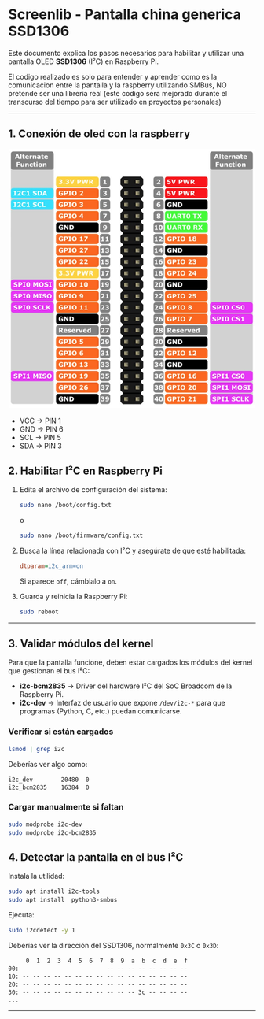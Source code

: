 # Screenlib - Pantalla china generica **SSD1306**


Este documento explica los pasos necesarios para habilitar y utilizar una pantalla OLED **SSD1306** (I²C) en Raspberry Pi.

El codigo realizado es solo para entender y aprender como es la comunicacion entre la pantalla y la raspberry utilizando SMBus, NO pretende ser una libreria real (este codigo sera mejorado durante el transcurso del tiempo para ser utilizado en proyectos personales)

---

## 1. Conexión de oled con la raspberry

<p align="center">
  <img src="assets/raspberry-pinout.jpg" alt="Logo" width="500"/>
</p>

* VCC -> PIN 1
* GND -> PIN 6
* SCL -> PIN 5
* SDA -> PIN 3

## 2. Habilitar I²C en Raspberry Pi

1. Edita el archivo de configuración del sistema:
   ```bash
   sudo nano /boot/config.txt
   ```

   o

   ```bash
   sudo nano /boot/firmware/config.txt
   ```
   
2. Busca la línea relacionada con I²C y asegúrate de que esté habilitada:
   ```ini
   dtparam=i2c_arm=on
   ```
   Si aparece `off`, cámbialo a `on`.
3. Guarda y reinicia la Raspberry Pi:
   ```bash
   sudo reboot
   ```

---

## 3. Validar módulos del kernel

Para que la pantalla funcione, deben estar cargados los módulos del kernel que gestionan el bus I²C:

- **i2c-bcm2835** → Driver del hardware I²C del SoC Broadcom de la Raspberry Pi.
- **i2c-dev** → Interfaz de usuario que expone `/dev/i2c-*` para que programas (Python, C, etc.) puedan comunicarse.

### Verificar si están cargados
```bash
lsmod | grep i2c
```

Deberías ver algo como:
```
i2c_dev        20480  0
i2c_bcm2835    16384  0
```

### Cargar manualmente si faltan
```bash
sudo modprobe i2c-dev
sudo modprobe i2c-bcm2835
```

## 4. Detectar la pantalla en el bus I²C

Instala la utilidad:
```bash
sudo apt install i2c-tools
sudo apt install  python3-smbus 
```

Ejecuta:
```bash
sudo i2cdetect -y 1
```

Deberías ver la dirección del SSD1306, normalmente `0x3C` o `0x3D`:
```
     0  1  2  3  4  5  6  7  8  9  a  b  c  d  e  f
00:                         -- -- -- -- -- -- -- -- 
10: -- -- -- -- -- -- -- -- -- -- -- -- -- -- -- -- 
20: -- -- -- -- -- -- -- -- -- -- -- -- -- -- -- -- 
30: -- -- -- -- -- -- -- -- -- -- -- 3c -- -- -- -- 
...
```
----